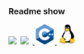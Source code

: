 ### Readme show
![](https://grs-vercel-54nx-q514uhgwr-wthrajat.vercel.app/api?username=wthrajat&show_icons=true&count_private=true&icon_color=39FF14&border_radius=1&theme=algolia) &nbsp;![](https://grs-vercel-54nx-q514uhgwr-wthrajat.vercel.app/api/top-langs/?username=wthrajat&layout=compact&theme=algolia) &nbsp;<a href="https://isocpp.org/" target="_blank" rel="noreferrer"> <img src="https://raw.githubusercontent.com/devicons/devicon/master/icons/cplusplus/cplusplus-original.svg" alt="C++" width="40" height="40"/> </a><a href="https://www.linux.org/" target="_blank" rel="noreferrer"> <img src="https://raw.githubusercontent.com/devicons/devicon/master/icons/linux/linux-original.svg" alt="linux" width="40" height="40"/> </a>

